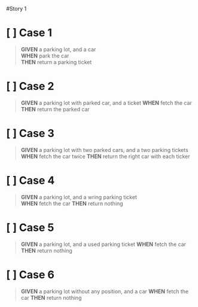 #Story 1
# [ ] Case 1  
>   **GIVEN** a parking lot, and a car  
    **WHEN** park the car  
    **THEN** return a parking ticket
# [ ] Case 2
>   **GIVEN** a parking lot with parked car, and a ticket
    **WHEN** fetch the car
    **THEN** return the parked car
 # [ ] Case 3
>   **GIVEN** a parking lot with two parked cars, and a two parking tickets  
    **WHEN** fetch the car twice
    **THEN** return the right car with each ticker
 # [ ] Case 4
>   **GIVEN** a parking lot, and a wring parking ticket  
    **WHEN** fetch the car
    **THEN** return nothing
# [ ] Case 5
>   **GIVEN** a parking lot, and a used parking ticket
    **WHEN** fetch the car
    **THEN** return nothing
# [ ] Case 6
>   **GIVEN** a parking lot without any position, and a car
    **WHEN** fetch the car
    **THEN** return nothing
